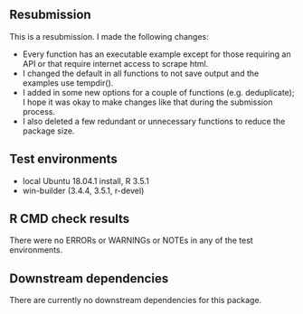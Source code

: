 ## Resubmission
This is a resubmission. I made the following changes:
 - Every function has an executable example except for those requiring an API or that require internet access to scrape html.
 - I changed the default in all functions to not save output and the examples use tempdir().
 - I added in some new options for a couple of functions (e.g. deduplicate); I hope it was okay to make changes like that during the submission process.
 - I also deleted a few redundant or unnecessary functions to reduce the package size. 

## Test environments
* local Ubuntu 18.04.1 install, R 3.5.1
* win-builder (3.4.4, 3.5.1, r-devel)

## R CMD check results
There were no ERRORs or WARNINGs or NOTEs in any of the test environments.

## Downstream dependencies
There are currently no downstream dependencies for this package.
